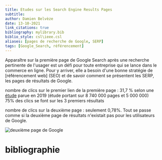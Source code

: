 ```yaml
---
title: Etudes sur les Search Engine Results Pages
subtitle:
author: Damien Belvèze
date: 13-10-2021
link_citations: true
bibliography: mylibrary.bib
biblio_style: csl\ieee.csl
aliases: [pages de recherche de Google, SERP]
tags: [Google_Search, référencement]
---
```


Apparaître sur la première page de Google Search après une recherche pertinente de l'usager est un défi pour toute entreprise qui se lance dans le commerce en ligne. Pour y arriver, elle a besoin d'une bonne stratégie de [référencement web] (SEO) et de savoir comment se présentent les SERP, les pages de résultats de Google. 

nombre de clics sur le premier lien de la première page : 31,7 % selon une [étude](https://www.blogdumoderateur.com/etude-taux-de-clics-et-les-performances-des-liens-selon-la-position-dans-les-serps/) parue en 2019 (étude portant sur 8 740 000 pages et 5 000 000)
75% des clics se font sur les 3 premiers résultats

nombre de clics sur la deuxième page : seulement 0,78%. Tout se passe comme si la deuxième page de résultats n'existait pas pour les utilisateurs de Google. 

![deuxième page de Google](deuxieme_page_google.jpg)





# bibliographie

